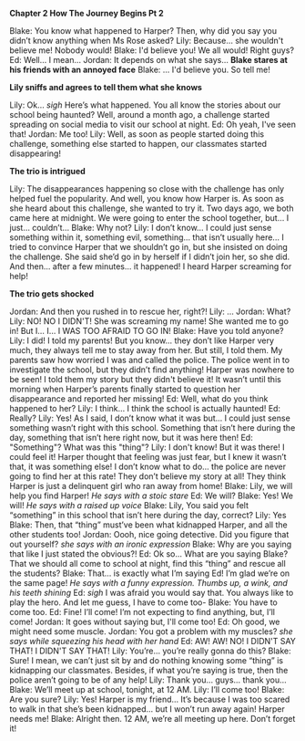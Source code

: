 **Chapter 2 How The Journey Begins Pt 2**

Blake: You know what happened to Harper? Then, why did you say you didn’t know anything when Ms Rose asked?
Lily: Because… she wouldn't believe me! Nobody would!
Blake: I'd believe you! We all would! Right guys?
Ed: Well… I mean...
Jordan: It depends on what she says...
**Blake stares at his friends with an annoyed face**
Blake: ... I'd believe you. So tell me!

**Lily sniffs and agrees to tell them what she knows**

Lily: Ok… *sigh* Here’s what happened. You all know the stories about our school being haunted? Well, around a month ago, a challenge started spreading on social media to visit our school at night. 
Ed: Oh yeah, I've seen that!
Jordan: Me too!
Lily: Well, as soon as people started doing this challenge, something else started to happen, our classmates started disappearing!

**The trio is intrigued**

Lily: The disappearances happening so close with the challenge has only helped fuel the popularity. And well, you know how Harper is. As soon as she heard about this challenge, she wanted to try it. Two days ago, we both came here at midnight. We were going to enter the school together, but… I just… couldn’t… 
Blake: Why not?
Lily: I don’t know… I could just sense something within it, something evil, something… that isn’t usually here... I tried to convince Harper that we shouldn’t go in, but she insisted on doing the challenge. She said she’d go in by herself if I didn’t join her, so she did. And then… after a few minutes… it happened! I heard Harper screaming for help!

**The trio gets shocked**

Jordan: And then you rushed in to rescue her, right?!
Lily: ...
Jordan: What?
Lily: NO! NO I DIDN'T! She was screaming my name! She wanted me to go in! But I… I… I WAS TOO AFRAID TO GO IN!
Blake: Have you told anyone?
Lily: I did! I told my parents! But you know… they don’t like Harper very much, they always tell me to stay away from her. But still, I told them. My parents saw how worried I was and called the police. The police went in to investigate the school, but they didn’t find anything! Harper was nowhere to be seen! I told them my story but they didn't believe it! It wasn’t until this morning when Harper’s parents finally started to question her disappearance and reported her missing!
Ed: Well, what do you think happened to her?
Lily: I think… I think the school is actually haunted!
Ed: Really?
Lily: Yes! As I said, I don’t know what it was but… I could just sense something wasn’t right with this school. Something that isn’t here during the day, something that isn’t here right now, but it was here then! 
Ed: "Something"? What was this "thing"?
Lily: I don't know! But it was there! I could feel it! Harper thought that feeling was just fear, but I knew it wasn’t that, it was something else! I don’t know what to do… the police are never going to find her at this rate! They don’t believe my story at all! They think Harper is just a delinquent girl who ran away from home!
Blake: Lily, we will help you find Harper! *He says with a stoic stare*
Ed: We will?
Blake: Yes! We will! *He says with a raised up voice* 
Blake: Lily, You said you felt “something” in this school that isn’t here during the day, correct?
Lily: Yes
Blake: Then, that “thing” must’ve been what kidnapped Harper, and all the other students too!
Jordan: Oooh, nice going detective. Did you figure that out yourself? *she says with an ironic expression*
Blake: Why are you saying that like I just stated the obvious?!
Ed: Ok so... What are you saying Blake? That we should all come to school at night, find this “thing” and rescue all the students?
Blake: That… is exactly what I’m saying Ed! I’m glad we’re on the same page! *He says with a funny expression. Thumbs up, a wink, and his teeth shining*
Ed: *sigh* I was afraid you would say that. You always like to play the hero. And let me guess, I have to come too-
Blake: You have to come too.
Ed: Fine! I’ll come! I’m not expecting to find anything, but, I’ll come!
Jordan: It goes without saying but, I'll come too!
Ed: Oh good, we might need some muscle.
Jordan: You got a problem with my muscles? *she says while squeezing his head with her hand*
Ed: AW! AW! NO! I DIDN'T SAY THAT! I DIDN'T SAY THAT!
Lily: You’re… you’re really gonna do this? 
Blake: Sure! I mean, we can’t just sit by and do nothing knowing some “thing” is kidnapping our classmates. Besides, if what you’re saying is true, then the police aren’t going to be of any help! 
Lily: Thank you… guys… thank you…
Blake: We’ll meet up at school, tonight, at 12 AM.
Lily: I’ll come too!
Blake: Are you sure?
Lily: Yes! Harper is my friend… It’s because I was too scared to walk in that she’s been kidnapped… but I won’t run away again! Harper needs me!
Blake: Alright then. 12 AM, we’re all meeting up here. Don’t forget it!